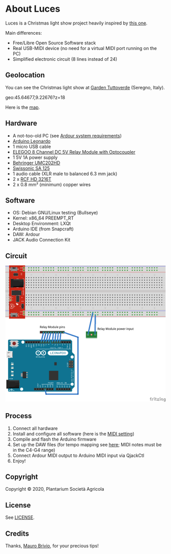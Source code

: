 About Luces
===========
Luces is a Christmas light show project heavily inspired by [this one](https://maker.pro/arduino/projects/christmas-light-show-with-arduino/).

Main differences:

- Free/Libre Open Source Software stack
- Real USB-MIDI device (no need for a virtual MIDI port running on the PC)
- Simplified electronic circuit (8 lines instead of 24)

Geolocation
-----------
You can see the Christmas light show at [Garden Tuttoverde](https://www.gardentuttoverde.it/) (Seregno, Italy).

geo:45.64677,9.22676?z=18

Here is the [map](https://www.openstreetmap.org/?mlat=45.64677&mlon=9.22676#map=18/45.64677/9.22676).

Hardware
--------
- A not-too-old PC (see [Ardour system requirements](https://ardour.org/requirements.html))
- [Arduino Leonardo](https://www.arduino.cc/en/Main/Arduino_BoardLeonardo)
- 1 micro USB cable
- [ELEGOO 8 Channel DC 5V Relay Module with Optocoupler](https://www.elegoo.com/product/elegoo-8-channel-dc-5v-relay-module-with-optocoupler/)
- 1 5V 1A power supply
- [Behringer UMC202HD](https://www.behringer.com/product.html?modelCode=P0BJZ)
- [Swissonic SA 125](https://www.thomann.de/it/swissonic_sa_125.htm)
- 1 audio cable (XLR male to balanced 6.3 mm jack)
- 2 x [RCF HD 3216T](https://www.rcf.it/it_IT/products/product-detail/hd-3216t/418924)
- 2 x 0.8 mm² (minimum) copper wires

Software
--------
- OS: Debian GNU/Linux testing (Bullseye)
- Kernel: x86_64 PREEMPT_RT
- Desktop Environment: LXQt
- Arduino IDE (from Snapcraft)
- DAW: Ardour
- JACK Audio Connection Kit

Circuit
-------
![Electrical connections](Circuit.png)

Process
-------
1. Connect all hardware
2. Install and configure all software (here is the [MIDI setting](https://manual.ardour.org/setting-up-your-system/setting-up-midi/midi-on-linux/))
3. Compile and flash the Arduino firmware
4. Set up the DAW files (for tempo mapping see [here](https://www.youtube.com/watch?v=rrr9lr_Pbkg); MIDI notes must be in the C4-G4 range)
5. Connect Ardour MIDI output to Arduino MIDI input via QjackCtl
6. Enjoy!

Copyright
---------
Copyright © 2020, Plantarium Società Agricola

License
-------
See [LICENSE](LICENSE).

Credits
-------
Thanks, [Mauro Brivio](https://github.com/mbrivio), for your precious tips!
